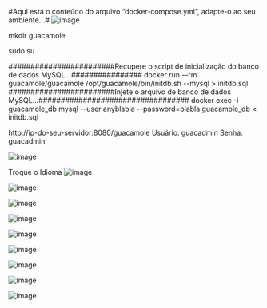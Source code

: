 #Aqui está o conteúdo do arquivo “docker-compose.yml”, adapte-o ao seu ambiente…#
![image](https://github.com/user-attachments/assets/39fd1864-bf6c-4646-86ff-c3a897982b35)


mkdir guacamole

sudo su

########################Recupere o script de inicialização do banco de dados MySQL…################
docker run --rm guacamole/guacamole /opt/guacamole/bin/initdb.sh --mysql > initdb.sql
########################Injete o arquivo de banco de dados MySQL…##################################
docker exec -i guacamole_db mysql --user anyblabla --password=blabla guacamole_db < initdb.sql


http://ip-do-seu-servidor:8080/guacamole
Usuário: guacadmin
Senha: guacadmin

![image](https://github.com/user-attachments/assets/6be9ff02-334d-4bcd-b1d6-1cbf69a3310b)


Troque o Idioma
![image](https://github.com/user-attachments/assets/769bbad4-72e3-4dd6-bcc2-ba2398d667da)


![image](https://github.com/user-attachments/assets/72181ed6-5ee0-46ff-b029-9d4b90092f5c)

![image](https://github.com/user-attachments/assets/62d212a2-22e6-4d9c-95ff-3e016107ae29)

![image](https://github.com/user-attachments/assets/2f80caa2-bfe8-40ec-90dd-e736aac3c34a)


![image](https://github.com/user-attachments/assets/7985b1bc-d2c5-4f44-ba30-994223bc912e)

![image](https://github.com/user-attachments/assets/58698c36-7f84-4d75-940c-be903cc581de)

![image](https://github.com/user-attachments/assets/0866f72d-24aa-4e09-9715-355be044198b)


![image](https://github.com/user-attachments/assets/c07d682f-4d0a-483b-a1db-d61838086061)


![image](https://github.com/user-attachments/assets/0c8cfe94-8d30-4cdb-be62-41160262badb)

